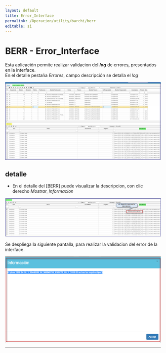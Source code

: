 ```yaml
---
layout: default
title: Error_Interface
permalink: /Operacion/utility/barchi/berr  
editable: si
---
```


# BERR - Error_Interface 

Esta aplicación permite realizar  validacion del **_log_** de errores, presentados en la interface.  
En el detalle pestaña _Errores_, campo descripción se detalla el _log_   

![](berr1.png)  

## **detalle**  

* En el detalle del [BERR] puede visualizar la descripcion, con clic derecho _Mostrar_Informacion_  

![](berr2.png)  

Se despliega la siguiente pantalla, para realizar la validacion del error de la interface.

![](berr3.png)  


*******







